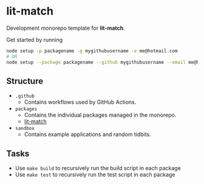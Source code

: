 # lit-match

Development monorepo template for **lit-match**.

Get started by running

```bash
node setup -p packagename -g mygithubusername -e me@hotmail.com
# OR
node setup --package packagename --github mygithubusername --email me@hotmail.com
```

## Structure

- `.github`
  - Contains workflows used by GitHub Actions.
- `packages`
  - Contains the individual packages managed in the monorepo.
  - [lit-match](https://github.com/LankyMoose/lit-match/blob/main/packages/lib)
- `sandbox`
  - Contains example applications and random tidbits.

## Tasks

- Use `make build` to recursively run the build script in each package
- Use `make test` to recursively run the test script in each package
